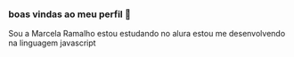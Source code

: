 ### boas vindas ao meu perfil 🖤

Sou a Marcela Ramalho
estou estudando no alura
estou me desenvolvendo na linguagem javascript
